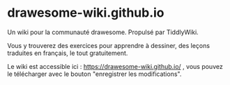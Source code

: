 # drawesome-wiki.github.io
Un wiki pour la communauté drawesome. Propulsé par TiddlyWiki.

Vous y trouverez des exercices pour apprendre à dessiner, des leçons traduites en français, le tout gratuitement.

Le wiki est accessible ici : https://drawesome-wiki.github.io/ , vous pouvez le télécharger avec le bouton "enregistrer les modifications".
